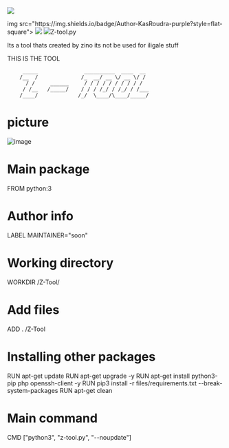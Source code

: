 <img src="https://img.shields.io/badge/Written%20In-Python-blue?style=flat-square">
</p>
img src="https://img.shields.io/badge/Author-KasRoudra-purple?style=flat-square">
  <img src="https://img.shields.io/badge/Open%20Source-Yes-cyan?style=flat-square">
  <img src="https://img.shields.io/badge/Made%20in-Bangladesh-green?  







# Z-tool.py
Its a tool thats created by zino
its not be used for iligale stuff



THIS IS THE TOOL

         _____               __________  ____  __ 
        /__  /              /_  __/ __ \/ __ \/ / 
          / /     ______     / / / / / / / / / /  
         / /__   /_____/    / / / /_/ / /_/ / /___
        /____/             /_/  \____/\____/_____/



# picture
![image](https://github.com/Zinxo3/Z-tool.py/assets/151643629/082f8e7d-1f34-4479-a8b0-03fde567af6f)



 

# Main package
FROM python:3

# Author info
LABEL MAINTAINER="soon"

# Working directory
WORKDIR /Z-Tool/
# Add files 
ADD . /Z-Tool

# Installing other packages
RUN apt-get update
RUN apt-get upgrade -y
RUN apt-get install python3-pip php openssh-client -y
RUN pip3 install -r files/requirements.txt --break-system-packages
RUN apt-get clean

# Main command
CMD ["python3", "z-tool.py", "--noupdate"]
